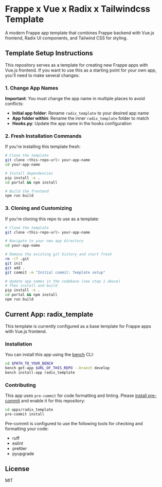 # Frappe x Vue x Radix x Tailwindcss Template

A modern Frappe app template that combines Frappe backend with Vue.js frontend, Radix UI components, and Tailwind CSS for styling.

## Template Setup Instructions

This repository serves as a template for creating new Frappe apps with Vue.js frontend. If you want to use this as a starting point for your own app, you'll need to make several changes:

### 1. Change App Names

**Important**: You must change the app name in multiple places to avoid conflicts:

- **Initial app folder**: Rename `radix_template` to your desired app name
- **App folder within**: Rename the inner `radix_template` folder to match
- **Hooks.py**: Update the app name in the hooks configuration

### 2. Fresh Installation Commands

If you're installing this template fresh:

```bash
# Clone the template
git clone <this-repo-url> your-app-name
cd your-app-name

# Install dependencies
pip install -e .
cd portal && npm install

# Build the frontend
npm run build
```

### 3. Cloning and Customizing

If you're cloning this repo to use as a template:

```bash
# Clone the template
git clone <this-repo-url> your-app-name

# Navigate to your new app directory
cd your-app-name

# Remove the existing git history and start fresh
rm -rf .git
git init
git add .
git commit -m "Initial commit: Template setup"

# Update app names in the codebase (see step 1 above)
# Then install and build
pip install -e .
cd portal && npm install
npm run build
```

## Current App: radix_template

This template is currently configured as a base template for Frappe apps with Vue.js frontend.

### Installation

You can install this app using the [bench](https://github.com/frappe/bench) CLI:

```bash
cd $PATH_TO_YOUR_BENCH
bench get-app $URL_OF_THIS_REPO --branch develop
bench install-app radix_template
```

### Contributing

This app uses `pre-commit` for code formatting and linting. Please [install pre-commit](https://pre-commit.com/#installation) and enable it for this repository:

```bash
cd apps/radix_template
pre-commit install
```

Pre-commit is configured to use the following tools for checking and formatting your code:

- ruff
- eslint
- prettier
- pyupgrade

## License

MIT
